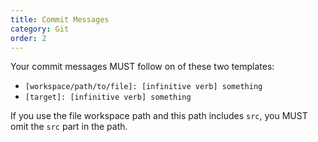 ```yaml
---
title: Commit Messages
category: Git
order: 2
---
```


Your commit messages MUST follow on of these two templates:

- `[workspace/path/to/file]: [infinitive verb] something`
- `[target]: [infinitive verb] something`

If you use the file workspace path and this path includes `src`, you MUST omit the `src` part in the path.
